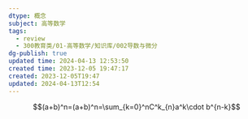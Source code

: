 ```yaml
---
dtype: 概念
subject: 高等数学
tags:
  - review
  - 300教育类/01-高等数学/知识库/002导数与微分
dg-publish: true
updated time: 2024-04-13 12:53:50
created time: 2023-12-05 19:47:17
created: 2023-12-05T19:47
updated: 2024-04-13T12:54
---
```

$$(a+b)^n=(a+b)^n=\sum_{k=0}^nC^k_{n}a^k\cdot b^{n-k}$$
